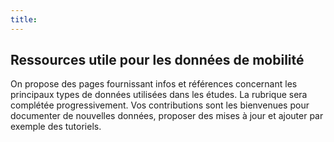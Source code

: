 ```yaml
---
title:
---
```

## Ressources utile pour les données de mobilité

On propose des pages fournissant infos et références concernant les principaux types de données utilisées dans les études.
La rubrique sera complétée progressivement.
Vos contributions sont les bienvenues pour documenter de nouvelles données, proposer des mises à jour et ajouter par exemple des tutoriels.
